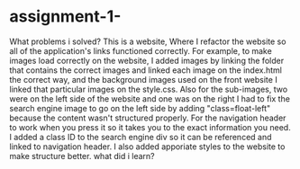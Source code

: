 # assignment-1-
What problems i solved?
This is a website, Where I refactor the website so all of the application's links functioned correctly. For example, to make images load correctly on the website, I added images by linking the folder that contains the correct images and linked each image on the index.html the correct way, and the background images used on the front website I linked that particular images on the style.css. Also for the sub-images, two were on the left side of the website and one was on the right I had to fix the search engine image to go on the left side by adding "class=float-left" because the content wasn't structured properly. For the navigation header to work when you press it so it takes you to the exact information you need. I added a class ID to the search engine div so it can be referenced and linked to navigation header. I also added apporiate styles to the website to make structure better.
what did i learn? 
